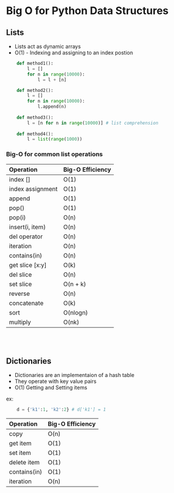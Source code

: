 # Big O for Python Data Structures

## Lists
* Lists act as dynamic arrays
* O(1) - Indexing and assigning to an index postion

```python
    def method1():
        l = []
        for n in range(10000):
            l = l + [n]

    def method2():
        l = []
        for n in range(10000):
            l.append(n)
    
    def method3():
        l = [n for n in range(10000)] # list comprehension
    
    def method4():
        l = list(range(1000))

```

### Big-O for common list operations

| Operation | Big-O Efficiency |
| :--- | :--- |
| index [] | O(1) | 
| index assignment | O(1) |
| append | O(1) |
| pop() | O(1) |
| pop(i) | O(n) |
| insert(i, item) | O(n) |
| del operator | O(n) |
| iteration | O(n) |
| contains(in) | O(n) |
| get slice [x:y] | O(k) |
| del slice | O(n) |
| set slice | O(n + k) |
| reverse | O(n) |
| concatenate | O(k) |
| sort | O(nlogn) |
| multiply | O(nk) |

</br>
</br>

## Dictionaries
* Dictionaries are an implementaion of a hash table
* They operate with key value pairs
* O(1) Getting and Setting items

ex:
```python
    d = {'k1':1, 'k2':2} # d['k1'] = 1
```

| Operation | Big-O Efficiency |
| :--- | :--- |
| copy | O(n) | 
| get item | O(1) | 
| set item | O(1) | 
| delete item | O(1) | 
| contains(in) | O(1) | 
| iteration | O(n) | 